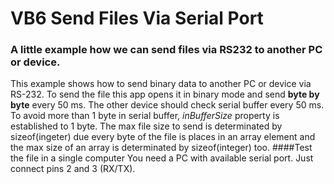 # VB6 Send Files Via Serial Port
### A little example how we can send files via RS232 to another PC or device.
This example shows how to send binary data to another PC or device via RS-232.
To send the file this app opens it in binary mode and send **byte by byte** every 50 ms. The other device should check serial buffer every 50 ms. To avoid more than 1 byte in serial buffer, _inBufferSize_ property is established to 1 byte.
The max file size to send is determinated by sizeof(ingeter) due every byte of the file is places in an array element and the max size of an array is determinated by sizeof(integer) too.
####Test the file in a single computer
You need a PC with available serial port. Just connect pins 2 and 3 (RX/TX).

